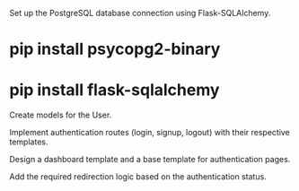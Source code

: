 Set up the PostgreSQL database connection using Flask-SQLAlchemy.
# pip install psycopg2-binary
# pip install flask-sqlalchemy 

Create models for the User.

Implement authentication routes (login, signup, logout) with their respective templates.

Design a dashboard template and a base template for authentication pages.

Add the required redirection logic based on the authentication status.